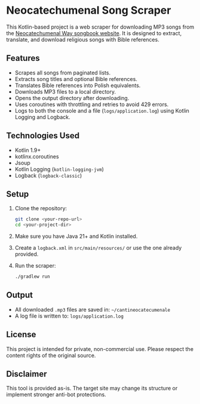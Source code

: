 # Neocatechumenal Song Scraper

This Kotlin-based project is a web scraper for downloading MP3 songs from the [Neocatechumenal Way songbook website](https://www.cantineocatecumenale.it). It is designed to extract, translate, and download religious songs with Bible references.

## Features

- Scrapes all songs from paginated lists.
- Extracts song titles and optional Bible references.
- Translates Bible references into Polish equivalents.
- Downloads MP3 files to a local directory.
- Opens the output directory after downloading.
- Uses coroutines with throttling and retries to avoid 429 errors.
- Logs to both the console and a file (`logs/application.log`) using Kotlin Logging and Logback.

## Technologies Used

- Kotlin 1.9+
- kotlinx.coroutines
- Jsoup
- Kotlin Logging (`kotlin-logging-jvm`)
- Logback (`logback-classic`)

## Setup

1. Clone the repository:
   ```bash
   git clone <your-repo-url>
   cd <your-project-dir>
   ```

2. Make sure you have Java 21+ and Kotlin installed.

3. Create a `logback.xml` in `src/main/resources/` or use the one already provided.

4. Run the scraper:
   ```bash
   ./gradlew run
   ```

## Output

- All downloaded `.mp3` files are saved in: `~/cantineocatecumenale`
- A log file is written to: `logs/application.log`

## License

This project is intended for private, non-commercial use. Please respect the content rights of the original source.

## Disclaimer

This tool is provided as-is. The target site may change its structure or implement stronger anti-bot protections.